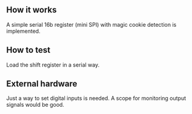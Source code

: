 <!---

This file is used to generate your project datasheet. Please fill in the information below and delete any unused
sections.

You can also include images in this folder and reference them in the markdown. Each image must be less than
512 kb in size, and the combined size of all images must be less than 1 MB.
-->

## How it works

A simple serial 16b register (mini SPI) with magic cookie detection is implemented.

## How to test

Load the shift register in a serial way.

## External hardware

Just a way to set digital inputs is needed. A scope for monitoring output signals would be good.
